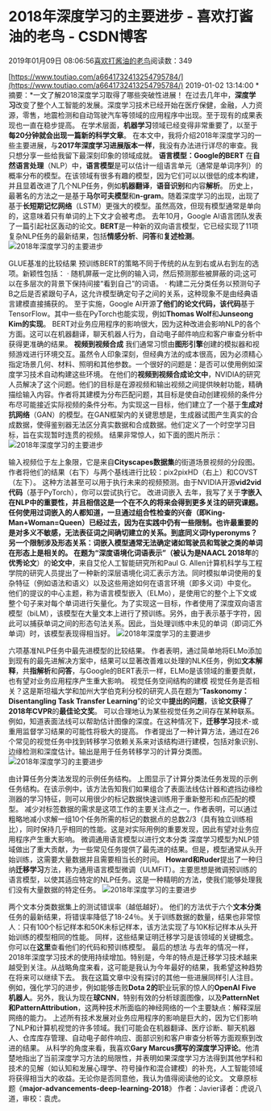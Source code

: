 
# 2018年深度学习的主要进步 - 喜欢打酱油的老鸟 - CSDN博客


2019年01月09日 08:06:56[喜欢打酱油的老鸟](https://me.csdn.net/weixin_42137700)阅读数：349


[https://www.toutiao.com/a6641732413254795784/](https://www.toutiao.com/a6641732413254795784/)
2019-01-02 13:14:00
*摘要：*一文了解2018深度学习取得了哪些突破性进展！
在过去几年中，**深度学习**改变了整个人工智能的发展。深度学习技术已经开始在医疗保健，金融，人力资源，零售，地震检测和自动驾驶汽车等领域的应用程序中出现。至于现有的成果表现也一直在稳步提高。
在学术层面，**机器学习**领域已经变得非常重要了，以至于**每20分钟就会出现一篇新的科学文章**。
在本文中，我将介绍2018年深度学习的一些主要进展，与**2017年深度学习进展版本一样**，我没有办法进行详尽的审查。我只想分享一些给我留下最深刻印象的领域成就。
**语言模型：Google的BERT**
在**自然语言处理**（NLP）中，**语言模型**是可以估计一组语言单元（通常是单词序列）的概率分布的模型。在该领域有很多有趣的模型，因为它们可以以很低的成本构建，并且显着改进了几个NLP任务，例如**机器翻译**，**语音识别**和内容**解析**。
历史上，最著名的方法之一是基于**马尔可夫模型**和**n-gram**。随着深度学习的出现，出现了基于**长短期记忆网络**（LSTM）更强大的模型。虽然高效，但现有模型通常是单向的，这意味着只有单词的上下文才会被考虑。
去年10月，Google AI语言团队发表了一篇引起社区轰动的论文。**BERT**是一种新的双向语言模型，它已经实现了11项复杂NLP任务的最新结果，包括**情感分析**、**问答**和**复述检测**。
![2018年深度学习的主要进步](http://p1.pstatp.com/large/pgc-image/2a8c616aab464c018970b0343ea5293e)

GLUE基准的比较结果
预训练BERT的策略不同于传统的从左到右或从右到左的选项。新颖性包括：
· 随机屏蔽一定比例的输入词，然后预测那些被屏蔽的词;这可以在多层次的背景下保持间接“看到自己”的词语。
· 构建二元分类任务以预测句子B之后是否紧跟句子A，这允许模型确定句子之间的关系，这种现象不是由经典语言建模直接捕获的。
至于实施，Google AI开源**了他们的论文代码，该代码**基于TensorFlow。其中一些在PyTorch也能实现，例如**Thomas Wolf**和**Junseong Kim的实现**。
BERT对业务应用程序的影响很大，因为这种改进会影响NLP的各个方面。这可以在机器翻译，聊天机器人行为，自动电子邮件响应和客户审查分析中获得更准确的结果。
**视频到视频合成**
我们通常习惯由**图形引擎**创建的模拟器和视频游戏进行环境交互。虽然令人印象深刻，但经典方法的成本很高，因为必须精心指定场景几何、材料、照明和其他参数。一个很好的问题是：是否可以使用例如深度学习技术自动构建这些环境。
在他们的**视频到视频合成论文中**，NVIDIA的研究人员解决了这个问题。他们的目标是在源视频和输出视频之间提供映射功能，精确描绘输入内容。作者将其建模为分布匹配问题，其目标是使自动创建视频的条件分布尽可能接近实际视频的条件分布。为实现这一目标，他们建立了一个基于**生成对抗网络**（GAN）的模型。在GAN框架内的关键思想是，生成器试图产生真实的合成数据，使得鉴别器无法区分真实数据和合成数据。他们定义了一个时空学习目标，旨在实现暂时连贯的视频。
结果非常惊人，如下面的图片所示：
![2018年深度学习的主要进步](http://p3.pstatp.com/large/pgc-image/c7e162212767473bba4b0c0e2a2c4e99)

输入视频位于左上象限，它是来自**Cityscapes数据集**的街道场景视频的分段图。作者将他们的结果（右下）与两个基线进行比较：pix2pixHD（右上）和COVST（左下）。
这种方法甚至可以用于执行未来的视频预测。由于NVIDIA开源**vid2vid代码**（基于PyTorch），你可以尝试执行它。
改进词嵌入
去年，我写了关于**字嵌入在NLP中的重要性，**并且相信这是一个在不久的将来会得到更多关注的研究课题。任何使用过词嵌入的人都知道，一旦通过组合性检查的兴奋（即King-Man+Woman=Queen）已经过去，因为在实践中仍有一些限制。也许最重要的是对多义不敏感，无法表征词之间确切建立的关系。到底同义词Hyperonyms？另一个限制涉及形态关系：词嵌入模型通常无法确定诸如驾驶员和驾驶之类的单词在形态上是相关的。
在题为“**深度语境化词语表示”**（被认为是**NAACL 2018年**的**优秀论文**）的**论文中**，来自艾伦人工智能研究所和Paul G. Allen计算机科学与工程学院的研究人员提出了一种新的深层语境化词汇表示方法。同时模拟单词使用的复杂特征（例如语法和语义）以及这些用途如何在语言环境（即多义词）中变化。
他们的提议的中心主题，称为语言模型嵌入（ELMo），是使用它的整个上下文或整个句子来对每个单词进行矢量化。为了实现这一目标，作者使用了深度双向语言模型（biLM），该模型在大量文本上进行了预训练。另外，由于表示基于字符，因此可以捕获单词之间的形态句法关系。因此，当处理训练中未见的单词（即词汇外单词）时，该模型表现得相当好。
![2018年深度学习的主要进步](http://p1.pstatp.com/large/pgc-image/bcf7f71967704a4ab8df970e501e7c46)

六项基准NLP任务中最先进模型的比较结果。
作者表明，通过简单地将ELMo添加到现有的最先进解决方案中，结果可以显著改善难以处理的NLK任务，例如**文本解释**，共**指解析**和**问答**，与Google的BERT表示一样，ELMo是该领域的重要贡献，也有望对业务应用程序产生重大影响。
视觉任务空间结构的建模
视觉任务是否相关？这是斯坦福大学和加州大学伯克利分校的研究人员在题为“**Taskonomy：Disentangling Task Transfer Learning**”的论文中**提出的问题**，该**论文获得**了**2018年CVPR**的**最佳论文奖**。
可以合理地认为某些视觉任务之间存在某种联系。例如，知道表面法线可以帮助估计图像的深度。在这种情况下，**迁移学习**技术-或重用监督学习结果的可能性将极大的提高。
作者提出了一种计算方法，通过在26个常见的视觉任务中找到转移学习依赖关系来对该结构进行建模，包括对象识别、边缘检测和深度估计。输出是用于任务转移学习的计算分类图。
![2018年深度学习的主要进步](http://p3.pstatp.com/large/pgc-image/de703579a67643b88792bd15e52352e0)

由计算任务分类法发现的示例任务结构。
上图显示了计算分类法任务发现的示例任务结构。在该示例中，该方法告知我们如果组合了表面法线估计器和遮挡边缘检测器的学习特征，则可以用很少的标记数据快速训练用于重新整形和点匹配的模型。
减少对标签数据的需求是这项工作的主要关注点之一。作者表明，可以通过粗略地减小求解一组10个任务所需的标记的数据点的总数2/3（具有独立训练相比），同时保持几乎相同的性能。这是对实际用例的重要发现，因此有望对业务应用程序产生重大影响。
微调通用语言模型以进行文本分类
深度学习模型为NLP领域做出了重大贡献，为一些常见任务提供了最先进的结果。但是，模型通常从头开始训练，这需要大量数据并且需要相当长的时间。
**Howard和Ruder**提出了一种归纳**迁移学习**方法，称为通用语言模型微调（ULMFiT）。主要思想是微调预训练的语言模型，以使其适应特定的NLP任务。这是一种精明的方法，使我们能够处理我们没有大量数据的特定任务。
![2018年深度学习的主要进步](http://p3.pstatp.com/large/pgc-image/d724b16e7f0c49b5ad87da16c3985f39)

两个文本分类数据集上的测试错误率（越低越好）。
他们的方法优于六个**文本分类**任务的最新结果，将错误率降低了18-24％。关于训练数据的数量，结果也非常惊人：只有100个标记样本和50K未标记样本，该方法实现了与10K标记样本从头开始训练的模型相同的性能。
同样，这些结果证明迁移学习是该领域的关键概念。你可以在**这里**查看他们的代码和预训练模型。
最后的想法
与去年的情况一样，2018年深度学习技术的使用持续增加。特别是，今年的特点是迁移学习技术越来越受到关注。从战略角度来看，这可能是我认为今年最好的结果，我希望这种趋势在将来可以继续下去。
我在这篇文章中没有探讨的其他一些进展同样引人注目。例如，强化学习的进步，例如能够击败**Dota 2的**职业玩家的惊人的**OpenAI Five机器人**。另外，我认为现在**球CNN**，特别有效的分析球面图像，以及**PatternNet和PatternAttribution**，这两种技术所面临的神经网络的一个主要缺点：解释深层网络的能力。
上述所有技术发展对业务应用程序的影响是巨大的，因为它们影响了NLP和计算机视觉的许多领域。我们可能会在机器翻译、医疗诊断、聊天机器人、仓库库存管理、自动电子邮件响应、面部识别和客户审查分析等方面观察到改进的结果。
从科学的角度来看，我喜欢**Gary Marcus撰写的深度学习评论**。他清楚地指出了当前深度学习方法的局限性，并表明如果深度学习方法得到其他学科和技术的见解（如认知和发展心理学、符号操作和混合建模）的补充，人工智能领域将获得相当大的收益。无论你是否同意他，我认为值得阅读他的论文。
文章原标题《**major-advancements-deep-learning-2018**》
作者：Javier译者：虎说八道，审校：袁虎。

